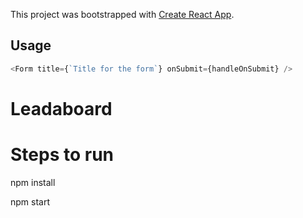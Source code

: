 This project was bootstrapped with [Create React App](https://github.com/facebook/create-react-app).

## Usage

```javascript
<Form title={`Title for the form`} onSubmit={handleOnSubmit} />
```
# Leadaboard


# Steps to run

npm install 

npm start

